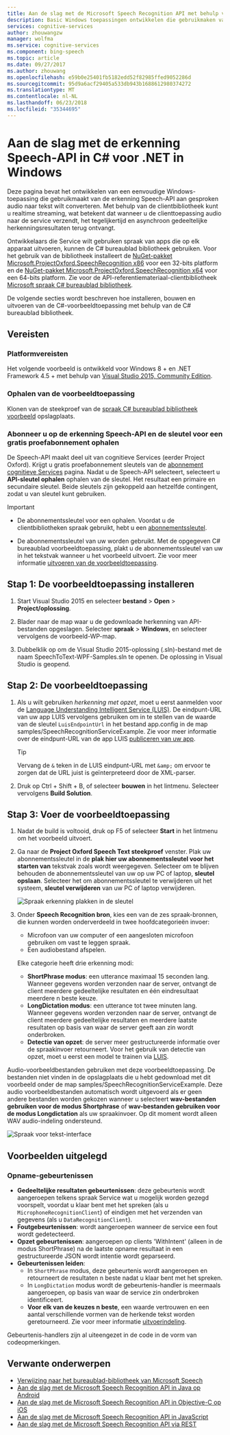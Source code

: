 ```yaml
---
title: Aan de slag met de Microsoft Speech Recognition API met behulp van de C# bureaublad bibliotheek | Microsoft Docs
description: Basic Windows toepassingen ontwikkelen die gebruikmaken van de API van Microsoft spraak erkenning gesproken audio converteren naar tekst.
services: cognitive-services
author: zhouwangzw
manager: wolfma
ms.service: cognitive-services
ms.component: bing-speech
ms.topic: article
ms.date: 09/27/2017
ms.author: zhouwang
ms.openlocfilehash: e59b0e25401fb5182edd52f82985ffed9052286d
ms.sourcegitcommit: 95d9a6acf29405a533db943b1688612980374272
ms.translationtype: MT
ms.contentlocale: nl-NL
ms.lasthandoff: 06/23/2018
ms.locfileid: "35344695"
---
```

# <a name="get-started-with-the-speech-recognition-api-in-c35-for-net-on-windows"></a>Aan de slag met de erkenning Speech-API in C&#35; voor .NET in Windows

Deze pagina bevat het ontwikkelen van een eenvoudige Windows-toepassing die gebruikmaakt van de erkenning Speech-API aan gesproken audio naar tekst wilt converteren. Met behulp van de clientbibliotheek kunt u realtime streaming, wat betekent dat wanneer u de clienttoepassing audio naar de service verzendt, het tegelijkertijd en asynchroon gedeeltelijke herkenningsresultaten terug ontvangt.

Ontwikkelaars die Service wilt gebruiken spraak van apps die op elk apparaat uitvoeren, kunnen de C# bureaublad bibliotheek gebruiken. Voor het gebruik van de bibliotheek installeert de [NuGet-pakket Microsoft.ProjectOxford.SpeechRecognition x86](https://www.nuget.org/packages/Microsoft.ProjectOxford.SpeechRecognition-x86/) voor een 32-bits platform en de [NuGet-pakket Microsoft.ProjectOxford.SpeechRecognition x64](https://www.nuget.org/packages/Microsoft.ProjectOxford.SpeechRecognition-x64/) voor een 64-bits platform. Zie voor de API-referentiemateriaal-clientbibliotheek [Microsoft spraak C# bureaublad bibliotheek](https://cdn.rawgit.com/Microsoft/Cognitive-Speech-STT-Windows/master/docs/SpeechSDK/index.html).

De volgende secties wordt beschreven hoe installeren, bouwen en uitvoeren van de C#-voorbeeldtoepassing met behulp van de C# bureaublad bibliotheek.

## <a name="prerequisites"></a>Vereisten

### <a name="platform-requirements"></a>Platformvereisten

Het volgende voorbeeld is ontwikkeld voor Windows 8 + en .NET Framework 4.5 + met behulp van [Visual Studio 2015, Community Edition](https://www.visualstudio.com/products/visual-studio-community-vs).

### <a name="get-the-sample-application"></a>Ophalen van de voorbeeldtoepassing

Klonen van de steekproef van de [spraak C# bureaublad bibliotheek voorbeeld](https://github.com/microsoft/cognitive-speech-stt-windows) opslagplaats.

### <a name="subscribe-to-the-speech-recognition-api-and-get-a-free-trial-subscription-key"></a>Abonneer u op de erkenning Speech-API en de sleutel voor een gratis proefabonnement ophalen

De Speech-API maakt deel uit van cognitieve Services (eerder Project Oxford). Krijgt u gratis proefabonnement sleutels van de [abonnement cognitieve Services](https://azure.microsoft.com/try/cognitive-services/) pagina. Nadat u de Speech-API selecteert, selecteert u **API-sleutel ophalen** ophalen van de sleutel. Het resultaat een primaire en secundaire sleutel. Beide sleutels zijn gekoppeld aan hetzelfde contingent, zodat u van sleutel kunt gebruiken.

> [!IMPORTANT]
> * De abonnementssleutel voor een ophalen. Voordat u de clientbibliotheken spraak gebruikt, hebt u een [abonnementssleutel](https://azure.microsoft.com/try/cognitive-services/).
>
> * De abonnementssleutel van uw worden gebruikt. Met de opgegeven C# bureaublad voorbeeldtoepassing, plakt u de abonnementssleutel van uw in het tekstvak wanneer u het voorbeeld uitvoert. Zie voor meer informatie [uitvoeren van de voorbeeldtoepassing](#step-3-run-the-sample-application).

## <a name="step-1-install-the-sample-application"></a>Stap 1: De voorbeeldtoepassing installeren

1. Start Visual Studio 2015 en selecteer **bestand** > **Open** > **Project/oplossing**.

2. Blader naar de map waar u de gedownloade herkenning van API-bestanden opgeslagen. Selecteer **spraak** > **Windows**, en selecteer vervolgens de voorbeeld-WP-map.

3. Dubbelklik op om de Visual Studio 2015-oplossing (.sln)-bestand met de naam SpeechToText-WPF-Samples.sln te openen. De oplossing in Visual Studio is geopend.

## <a name="step-2-build-the-sample-application"></a>Stap 2: De voorbeeldtoepassing

1. Als u wilt gebruiken *herkenning met opzet*, moet u eerst aanmelden voor de [Language Understanding Intelligent Service (LUIS)](https://azure.microsoft.com/services/cognitive-services/language-understanding-intelligent-service/). De eindpunt-URL van uw app LUIS vervolgens gebruiken om in te stellen van de waarde van de sleutel `LuisEndpointUrl` in het bestand app.config in de map samples/SpeechRecognitionServiceExample. Zie voor meer informatie over de eindpunt-URL van de app LUIS [publiceren van uw app](../../luis/luis-get-started-create-app.md#publish-your-app).

   > [!TIP]
   > Vervang de `&` teken in de LUIS eindpunt-URL met `&amp;` om ervoor te zorgen dat de URL juist is geïnterpreteerd door de XML-parser.

2. Druk op Ctrl + Shift + B, of selecteer **bouwen** in het lintmenu. Selecteer vervolgens **Build Solution**.

## <a name="step-3-run-the-sample-application"></a>Stap 3: Voer de voorbeeldtoepassing

1. Nadat de build is voltooid, druk op F5 of selecteer **Start** in het lintmenu om het voorbeeld uitvoert.

2. Ga naar de **Project Oxford Speech Text steekproef** venster. Plak uw abonnementssleutel in de **plak hier uw abonnementssleutel voor het starten van** tekstvak zoals wordt weergegeven. Selecteer om te blijven behouden de abonnementssleutel van uw op uw PC of laptop, **sleutel opslaan**. Selecteer het om abonnementssleutel te verwijderen uit het systeem, **sleutel verwijderen** van uw PC of laptop verwijderen.

   ![Spraak erkenning plakken in de sleutel](../Images/SpeechRecog_paste_key.PNG)

3. Onder **Speech Recognition bron**, kies een van de zes spraak-bronnen, die kunnen worden onderverdeeld in twee hoofdcategorieën invoer:

   * Microfoon van uw computer of een aangesloten microfoon gebruiken om vast te leggen spraak.
   * Een audiobestand afspelen.

   Elke categorie heeft drie erkenning modi:

    * **ShortPhrase modus**: een utterance maximaal 15 seconden lang. Wanneer gegevens worden verzonden naar de server, ontvangt de client meerdere gedeeltelijke resultaten en één eindresultaat meerdere n beste keuze.
    * **LongDictation modus**: een utterance tot twee minuten lang. Wanneer gegevens worden verzonden naar de server, ontvangt de client meerdere gedeeltelijke resultaten en meerdere laatste resultaten op basis van waar de server geeft aan zin wordt onderbroken.
    * **Detectie van opzet**: de server meer gestructureerde informatie over de spraakinvoer retourneert. Voor het gebruik van detectie van opzet, moet u eerst een model te trainen via [LUIS](https://azure.microsoft.com/services/cognitive-services/language-understanding-intelligent-service/).

Audio-voorbeeldbestanden gebruiken met deze voorbeeldtoepassing. De bestanden niet vinden in de opslagplaats die u hebt gedownload met dit voorbeeld onder de map samples/SpeechRecognitionServiceExample. Deze audio voorbeeldbestanden automatisch wordt uitgevoerd als er geen andere bestanden worden gekozen wanneer u selecteert **wav-bestanden gebruiken voor de modus Shortphrase** of **wav-bestanden gebruiken voor de modus Longdictation** als uw spraakinvoer. Op dit moment wordt alleen WAV audio-indeling ondersteund.

![Spraak voor tekst-interface](../Images/HelloJones.PNG)

## <a name="samples-explained"></a>Voorbeelden uitgelegd

### <a name="recognition-events"></a>Opname-gebeurtenissen

* **Gedeeltelijke resultaten gebeurtenissen**: deze gebeurtenis wordt aangeroepen telkens spraak Service wat u mogelijk worden gezegd voorspelt, voordat u klaar bent met het spreken (als u `MicrophoneRecognitionClient`) of eindigen met het verzenden van gegevens (als u `DataRecognitionClient`).
* **Foutgebeurtenissen**: wordt aangeroepen wanneer de service een fout wordt gedetecteerd.
* **Opzet gebeurtenissen**: aangeroepen op clients 'WithIntent' (alleen in de modus ShortPhrase) na de laatste opname resultaat in een gestructureerde JSON wordt intentie wordt geparseerd.
* **Gebeurtenissen leiden**:
  * In `ShortPhrase` modus, deze gebeurtenis wordt aangeroepen en retourneert de resultaten n beste nadat u klaar bent met het spreken.
  * In `LongDictation` modus wordt de gebeurtenis-handler is meermaals aangeroepen, op basis van waar de service zin onderbroken identificeert.
  * **Voor elk van de keuzes n beste**, een waarde vertrouwen en een aantal verschillende vormen van de herkende tekst worden geretourneerd. Zie voor meer informatie [uitvoerindeling](../Concepts.md#output-format).

Gebeurtenis-handlers zijn al uiteengezet in de code in de vorm van codeopmerkingen.

## <a name="related-topics"></a>Verwante onderwerpen

* [Verwijzing naar het bureaublad-bibliotheek van Microsoft Speech](https://cdn.rawgit.com/Microsoft/Cognitive-Speech-STT-Windows/master/docs/SpeechSDK/index.html)
* [Aan de slag met de Microsoft Speech Recognition API in Java op Android](GetStartedJavaAndroid.md)
* [Aan de slag met de Microsoft Speech Recognition API in Objective-C op iOS](Get-Started-ObjectiveC-iOS.md)
* [Aan de slag met de Microsoft Speech Recognition API in JavaScript](GetStartedJSWebsockets.md)
* [Aan de slag met de Microsoft Speech Recognition API via REST](GetStartedREST.md)
